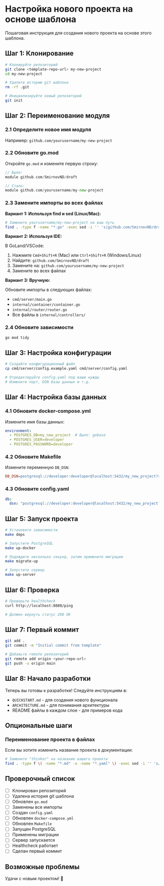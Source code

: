 # Настройка нового проекта на основе шаблона

Пошаговая инструкция для создания нового проекта на основе этого шаблона.

## Шаг 1: Клонирование

```bash
# Клонируйте репозиторий
git clone <template-repo-url> my-new-project
cd my-new-project

# Удалите историю git шаблона
rm -rf .git

# Инициализируйте новый репозиторий
git init
```

## Шаг 2: Переименование модуля

### 2.1 Определите новое имя модуля

Например: `github.com/yourusername/my-new-project`

### 2.2 Обновите go.mod

Откройте `go.mod` и измените первую строку:

```go
// Было:
module github.com/SmirnovND/draft

// Стало:
module github.com/yourusername/my-new-project
```

### 2.3 Замените импорты во всех файлах

**Вариант 1: Используя find и sed (Linux/Mac):**

```bash
# Замените yourusername/my-new-project на ваш путь
find . -type f -name "*.go" -exec sed -i '' 's|github.com/SmirnovND/draft|github.com/yourusername/my-new-project|g' {} +
```

**Вариант 2: Используя IDE:**

В GoLand/VSCode:
1. Нажмите `Cmd+Shift+R` (Mac) или `Ctrl+Shift+R` (Windows/Linux)
2. Найдите: `github.com/SmirnovND/draft`
3. Замените на: `github.com/yourusername/my-new-project`
4. Замените во всех файлах

**Вариант 3: Вручную:**

Обновите импорты в следующих файлах:
- `cmd/server/main.go`
- `internal/container/container.go`
- `internal/router/router.go`
- Все файлы в `internal/controllers/`

### 2.4 Обновите зависимости

```bash
go mod tidy
```

## Шаг 3: Настройка конфигурации

```bash
# Создайте конфигурационный файл
cp cmd/server/config.example.yaml cmd/server/config.yaml

# Отредактируйте config.yaml под ваши нужды
# Измените порт, DSN базы данных и т.д.
```

## Шаг 4: Настройка базы данных

### 4.1 Обновите docker-compose.yml

Измените имя базы данных:

```yaml
environment:
  - POSTGRES_DB=my_new_project  # Было: gobase
  - POSTGRES_USER=developer
  - POSTGRES_PASSWORD=developer
```

### 4.2 Обновите Makefile

Измените переменную `DB_DSN`:

```makefile
DB_DSN=postgresql://developer:developer@localhost:5432/my_new_project?sslmode=disable
```

### 4.3 Обновите config.yaml

```yaml
db:
  dsn: "postgresql://developer:developer@localhost:5432/my_new_project?sslmode=disable"
```

## Шаг 5: Запуск проекта

```bash
# Установите зависимости
make deps

# Запустите PostgreSQL
make up-docker

# Подождите несколько секунд, затем примените миграции
make migrate-up

# Запустите сервер
make up-server
```

## Шаг 6: Проверка

```bash
# Проверьте healthcheck
curl http://localhost:8080/ping

# Должен вернуть статус 200 OK
```

## Шаг 7: Первый коммит

```bash
git add .
git commit -m "Initial commit from template"

# Добавьте remote репозиторий
git remote add origin <your-repo-url>
git push -u origin main
```

## Шаг 8: Начало разработки

Теперь вы готовы к разработке! Следуйте инструкциям в:

- `QUICKSTART.md` - для создания нового функционала
- `ARCHITECTURE.md` - для понимания архитектуры
- README файлы в каждом слое - для примеров кода

## Опциональные шаги

### Переименование проекта в файлах

Если вы хотите изменить название проекта в документации:

```bash
# Замените "thinker" на название вашего проекта
find . -type f \( -name "*.md" -o -name "*.yaml" \) -exec sed -i '' 's/thinker/my-new-project/g' {} +
```

## Проверочный список

- [ ] Клонирован репозиторий
- [ ] Удалена история git шаблона
- [ ] Обновлен `go.mod`
- [ ] Заменены все импорты
- [ ] Создан `config.yaml`
- [ ] Обновлен `docker-compose.yml`
- [ ] Обновлен `Makefile`
- [ ] Запущен PostgreSQL
- [ ] Применены миграции
- [ ] Сервер запускается
- [ ] Healthcheck работает
- [ ] Сделан первый коммит

## Возможные проблемы

Удачи с новым проектом! 🎉